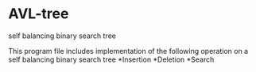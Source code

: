 # AVL-tree
self balancing binary search tree

This program file includes implementation of the following operation on a self balancing binary search tree
*Insertion
*Deletion
*Search

